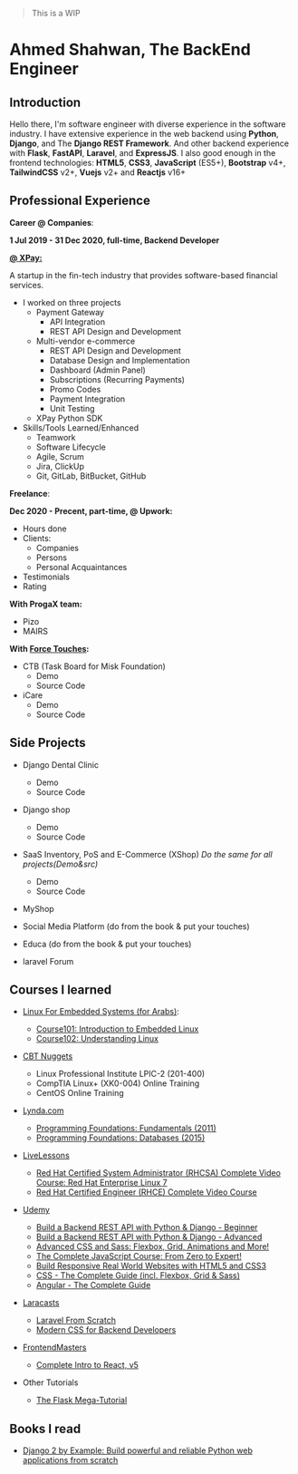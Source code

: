 > This is a WIP

# Ahmed Shahwan, The BackEnd Engineer

## Introduction

Hello there, I'm software engineer with diverse experience in the software industry.
I have extensive experience in the web backend using **Python**, **Django**, and The **Django REST Framework**. And other backend experience with **Flask**, **FastAPI**, **Laravel**, and **ExpressJS**. I also good enough in the frontend technologies: **HTML5**, **CSS3**, **JavaScript** (ES5+), **Bootstrap** v4+, **TailwindCSS** v2+, **Vuejs** v2+ and **Reactjs** v16+

## Professional Experience

**Career @ Companies**:

**1 Jul 2019 - 31 Dec 2020, full-time, Backend Developer**<br>
<!-- **1 Jan 2021 - Present, full-time, Backend Engineer**<br> -->
[**@ XPay:**](https://xpay.app/)

A startup in the fin-tech industry that provides software-based financial services.

- I worked on three projects
  - Payment Gateway
    - API Integration
    - REST API Design and Development
  - Multi-vendor e-commerce
    - REST API Design and Development
    - Database Design and Implementation
    - Dashboard (Admin Panel)
    - Subscriptions (Recurring Payments)
    - Promo Codes
    - Payment Integration
    - Unit Testing
  - XPay Python SDK
- Skills/Tools Learned/Enhanced
  - Teamwork
  - Software Lifecycle
  - Agile, Scrum
  - Jira, ClickUp
  - Git, GitLab, BitBucket, GitHub

**Freelance**:

**Dec 2020 - Precent, part-time, @ Upwork:**

- Hours done
- Clients:
  - Companies
  - Persons
  - Personal Acquaintances
- Testimonials
- Rating

**With ProgaX team:**

- Pizo
- MAIRS

**With [Force Touches](https://www.forcetouches.com/):**

- CTB (Task Board for Misk Foundation)
  - Demo
  - Source Code
- iCare
  - Demo
  - Source Code

## Side Projects

- Django Dental Clinic
  - Demo
  - Source Code

- Django shop
  - Demo
  - Source Code

- SaaS Inventory, PoS and E-Commerce (XShop) *Do the same for all projects(Demo&src)*
  - Demo
  - Source Code
- MyShop
- Social Media Platform (do from the book & put your touches)
- Educa (do from the book & put your touches)
- laravel Forum

<!-- ## (WIP) Certifications earned

[**freeCodeCamp:**](https://www.freecodecamp.org/)

- Responsive Web Design
- JavaScript Algorithms and Data Sctructures
- Front End Libraries
- Data Visualization
- API and Microservices
- Quality Assurance
- Scientific Computing with Python
- Data Analaysis with Python
- Information Security
- Machine Learning with Python
- Coding Interview Prep

[**Udacity (EG fwd):**](https://egfwd.com/)

- [Web Specialization](https://egfwd.com/web/)
  - [Challenge Track](https://admissions.udacity.com/apply/nd001-mena-nfp1)
  TODO: put certifications in a folder
    - [Certification](./web_challenge_cert.png)
  - [Professional Track](https://admissions.udacity.com/apply/Web-T2-C9-FWD)
  - [Advanced Track](https://admissions.udacity.com/apply/Web-T3-C8-FWD)

- [Data Specialization](https://egfwd.com/data/)
  - [Challenge Track](https://admissions.udacity.com/apply/nd002-mena-nfp1)
  - [Professional Track](https://admissions.udacity.com/apply/Data-T2-C9-FWD)
  - [Advanced Track](https://admissions.udacity.com/apply/Data-T3-C8-FWD) -->

## Courses I learned

<!-- - [testdriven.io](https://testdriven.io/)
  - (WIP) [Test-Driven Development with FastAPI and Docker](https://testdriven.io/courses/tdd-fastapi/)
  - (WIP) [Learn Vue by Building and Deploying a CRUD App](https://testdriven.io/courses/learn-vue/) -->

- [Linux For Embedded Systems (for Arabs)](https://www.youtube.com/user/Linux4Embedded):
  - [Course101: Introduction to Embedded Linux](https://www.youtube.com/playlist?list=PLWXRxAK4bUzcpkyP9PsKmtXzVDHVOOGsi)
  - [Course102: Understanding Linux](https://www.youtube.com/playlist?list=PLWXRxAK4bUzc9gq-W2xWDe9zEaDcowLfs)

- [CBT Nuggets](https://www.cbtnuggets.com/)
  - Linux Professional Institute LPIC-2 (201-400)
  - CompTIA Linux+ (XK0-004) Online Training
  - CentOS Online Training

- [Lynda.com](https://www.lynda.com/)
  - [Programming Foundations: Fundamentals (2011)](https://www.lynda.com/Programming-Foundations-tutorials/Welcome/83603/90426-4.html)
  - [Programming Foundations: Databases (2015)](https://www.lynda.com/Software-Development-tutorials/Programming-Foundations-Databases/412845-2.html)

- [LiveLessons](https://www.pearsonitcertification.com/imprint/series_detail.aspx?ser=2185116)
  - [Red Hat Certified System Administrator (RHCSA) Complete Video Course: Red Hat Enterprise Linux 7](https://www.pearsonitcertification.com/store/red-hat-certified-system-administrator-rhcsa-complete-9780789755940)
  - [Red Hat Certified Engineer (RHCE) Complete Video Course](https://www.pearsonitcertification.com/store/red-hat-certified-engineer-rhce-complete-video-course-9780789753694)

- [Udemy](https://www.udemy.com/)
  - [Build a Backend REST API with Python & Django - Beginner](https://www.udemy.com/course/django-python/)
  - [Build a Backend REST API with Python & Django - Advanced](https://www.udemy.com/course/django-python-advanced/)
  - [Advanced CSS and Sass: Flexbox, Grid, Animations and More!](https://www.udemy.com/course/advanced-css-and-sass/)
  - [The Complete JavaScript Course: From Zero to Expert!](https://www.udemy.com/course/the-complete-javascript-course/)
  - [Build Responsive Real World Websites with HTML5 and CSS3](https://www.udemy.com/course/design-and-develop-a-killer-website-with-html5-and-css3/)
  - [CSS - The Complete Guide (incl. Flexbox, Grid & Sass)](https://www.udemy.com/course/css-the-complete-guide-incl-flexbox-grid-sass/)
  - [Angular - The Complete Guide](https://www.udemy.com/course/the-complete-guide-to-angular-2/)

- [Laracasts](https://laracasts.com/)
  - [Laravel From Scratch](https://laracasts.com/series/laravel-6-from-scratch)
  - [Modern CSS for Backend Developers](https://laracasts.com/series/modern-css-for-backend-developers)
  <!-- - (WIP) [Let's Build A Forum with Laravel and TDD](https://laracasts.com/series/lets-build-a-forum-with-laravel)
  - (WIP) [Learn Vue 2: Step By Step](https://laracasts.com/series/learn-vue-2-step-by-step) -->

- [FrontendMasters](https://frontendmasters.com/)
  - [Complete Intro to React, v5](https://frontendmasters.com/courses/complete-react-v5/)

- Other Tutorials
  - [The Flask Mega-Tutorial](https://blog.miguelgrinberg.com/post/the-flask-mega-tutorial-part-i-hello-world)

<!-- .... Add all the possible courses you studied before (Google for the courses and get the names right, and add links to them) -->

## Books I read

- [Django 2 by Example: Build powerful and reliable Python web applications from scratch](https://www.goodreads.com/book/show/40504536-django-2-by-example)

<!-- - (WIP) [Django 3 By Example: Build powerful and reliable Python web applications from scratch, 3rd Edition](https://www.goodreads.com/book/show/53090925-django-3-by-example)
- [Flask Web Development: Developing Web Applications with Python](https://www.goodreads.com/book/show/18774655-flask-web-development)
- (WIP) Flask Web Development: Developing Web Applications with Python *2nd Edition* -->

<!-- ## Articles
# Ahmed Shahwan

Write some articles on Dev.to and mention them -->
